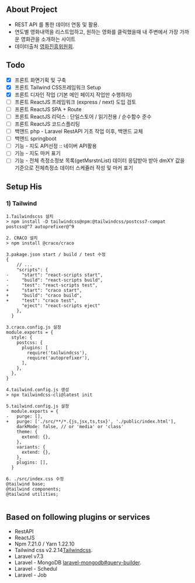 ## About Project
- REST API 를 통한 데이터 연동 및 활용.
- 연도별 영화내역을 리스트업하고, 원하는 영화를 클릭했을때 내 주변에서 가장 가까운 영화관을 소개하는 사이트
- 데이터출처 [영화진흥위원회](http://www.kobis.or.kr/kobisopenapi/homepg/apiservice/searchServiceInfo.do?serviceId=searchMovieInfo).

## Todo
- [X] 프론트 화면기획 및 구축
- [X] 프론트 Tailwind CSS프레임워크 Setup
- [X] 프론트 디자인 작업 (기본 메인 페이지 작업만 수행하자)
- [ ] 프론트 ReactJS 프레임워크 (express / next) 도입 검토
- [ ] 프론트 ReactJS SPA + Route
- [ ] 프론트 ReactJS 리덕스 : 단일스토어 / 읽기전용 / 순수함수 준수
- [ ] 프론트 ReactJS 코드스플리팅
- [ ] 백앤드 php - Laravel RestAPI 기초 작업 이후, 백앤드 교체
- [ ] 백앤드 springboot 
- [ ] 기능 - 지도 API선정 :: 네이버 API활용
- [ ] 기능 - 지도 마커 표기
- [ ] 기능 - 전체 측정소정보 목록(getMsrstnList) 데이터 응답받아 받아 dmXY 값을 기준으로 전체측정소 데이터 스케쥴러 작성 및 마커 표기

## Setup His
### 1) Tailwind 
```
1.Tailwindscss 설치
> npm install -D tailwindcss@npm:@tailwindcss/postcss7-compat postcss@^7 autoprefixer@^9

2. CRACO 설치
> npm install @craco/craco

3.pakage.json start / build / test 수정
{
    // ...
    "scripts": {
-     "start": "react-scripts start",
-     "build": "react-scripts build",
-     "test": "react-scripts test",
+     "start": "craco start",
+     "build": "craco build",
+     "test": "craco test",
      "eject": "react-scripts eject"
    },
  }

3.craco.config.js 설정
module.exports = {
  style: {
    postcss: {
      plugins: [
        require('tailwindcss'),
        require('autoprefixer'),
      ],
    },
  },
}

4.tailwind.config.js 생성
> npx tailwindcss-cli@latest init

5.tailwind.config.js 설정
  module.exports = {
-   purge: [],
+   purge: ['./src/**/*.{js,jsx,ts,tsx}', './public/index.html'],
    darkMode: false, // or 'media' or 'class'
    theme: {
      extend: {},
    },
    variants: {
      extend: {},
    },
    plugins: [],
  }

6. ./src/index.css 수정
@tailwind base;
@tailwind components;
@tailwind utilities;


```

## Based on following plugins or services
- RestAPI
- ReactJS
- Npm 7.21.0 / Yarn 1.22.10
- Tailwind css v2.2.14[Tailwindcss](https://tailwindcss.com/).
- Laravel v7.3
- Laravel - MongoDB [laravel-mongodb#query-builder](https://github.com/jenssegers/laravel-mongodb#query-builder).
- Laravel - Schedul
- Laravel - Job 